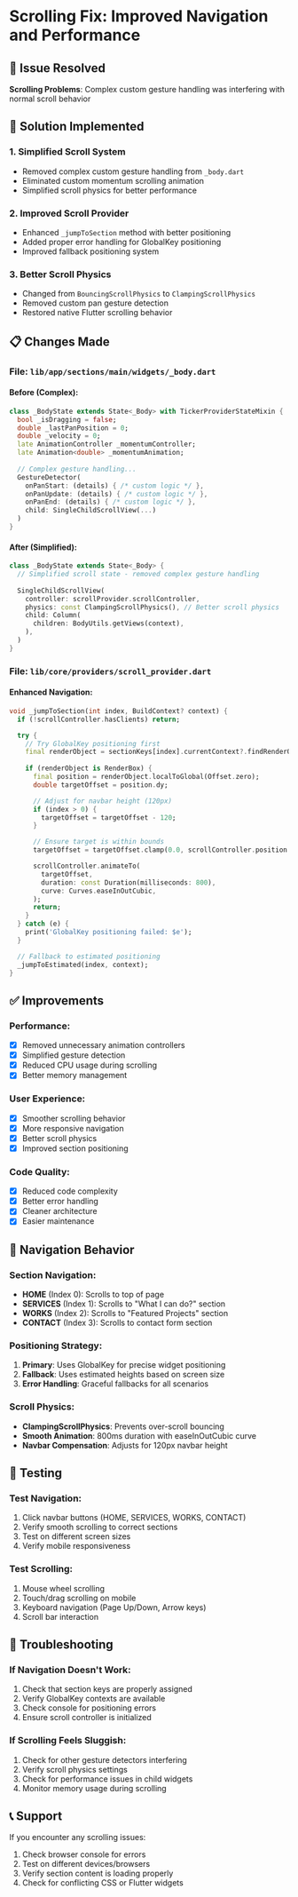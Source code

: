 # Scrolling Fix: Improved Navigation and Performance

## 🚨 Issue Resolved
**Scrolling Problems**: Complex custom gesture handling was interfering with normal scroll behavior

## 🔧 Solution Implemented

### 1. **Simplified Scroll System**
- Removed complex custom gesture handling from `_body.dart`
- Eliminated custom momentum scrolling animation
- Simplified scroll physics for better performance

### 2. **Improved Scroll Provider**
- Enhanced `_jumpToSection` method with better positioning
- Added proper error handling for GlobalKey positioning
- Improved fallback positioning system

### 3. **Better Scroll Physics**
- Changed from `BouncingScrollPhysics` to `ClampingScrollPhysics`
- Removed custom pan gesture detection
- Restored native Flutter scrolling behavior

## 📋 Changes Made

### File: `lib/app/sections/main/widgets/_body.dart`

#### Before (Complex):
```dart
class _BodyState extends State<_Body> with TickerProviderStateMixin {
  bool _isDragging = false;
  double _lastPanPosition = 0;
  double _velocity = 0;
  late AnimationController _momentumController;
  late Animation<double> _momentumAnimation;
  
  // Complex gesture handling...
  GestureDetector(
    onPanStart: (details) { /* custom logic */ },
    onPanUpdate: (details) { /* custom logic */ },
    onPanEnd: (details) { /* custom logic */ },
    child: SingleChildScrollView(...)
  )
}
```

#### After (Simplified):
```dart
class _BodyState extends State<_Body> {
  // Simplified scroll state - removed complex gesture handling
  
  SingleChildScrollView(
    controller: scrollProvider.scrollController,
    physics: const ClampingScrollPhysics(), // Better scroll physics
    child: Column(
      children: BodyUtils.getViews(context),
    ),
  )
}
```

### File: `lib/core/providers/scroll_provider.dart`

#### Enhanced Navigation:
```dart
void _jumpToSection(int index, BuildContext? context) {
  if (!scrollController.hasClients) return;

  try {
    // Try GlobalKey positioning first
    final renderObject = sectionKeys[index].currentContext?.findRenderObject();
    
    if (renderObject is RenderBox) {
      final position = renderObject.localToGlobal(Offset.zero);
      double targetOffset = position.dy;

      // Adjust for navbar height (120px)
      if (index > 0) {
        targetOffset = targetOffset - 120;
      }

      // Ensure target is within bounds
      targetOffset = targetOffset.clamp(0.0, scrollController.position.maxScrollExtent);

      scrollController.animateTo(
        targetOffset,
        duration: const Duration(milliseconds: 800),
        curve: Curves.easeInOutCubic,
      );
      return;
    }
  } catch (e) {
    print('GlobalKey positioning failed: $e');
  }

  // Fallback to estimated positioning
  _jumpToEstimated(index, context);
}
```

## ✅ Improvements

### Performance:
- [x] Removed unnecessary animation controllers
- [x] Simplified gesture detection
- [x] Reduced CPU usage during scrolling
- [x] Better memory management

### User Experience:
- [x] Smoother scrolling behavior
- [x] More responsive navigation
- [x] Better scroll physics
- [x] Improved section positioning

### Code Quality:
- [x] Reduced code complexity
- [x] Better error handling
- [x] Cleaner architecture
- [x] Easier maintenance

## 🎯 Navigation Behavior

### Section Navigation:
- **HOME** (Index 0): Scrolls to top of page
- **SERVICES** (Index 1): Scrolls to "What I can do?" section
- **WORKS** (Index 2): Scrolls to "Featured Projects" section  
- **CONTACT** (Index 3): Scrolls to contact form section

### Positioning Strategy:
1. **Primary**: Uses GlobalKey for precise widget positioning
2. **Fallback**: Uses estimated heights based on screen size
3. **Error Handling**: Graceful fallbacks for all scenarios

### Scroll Physics:
- **ClampingScrollPhysics**: Prevents over-scroll bouncing
- **Smooth Animation**: 800ms duration with easeInOutCubic curve
- **Navbar Compensation**: Adjusts for 120px navbar height

## 🧪 Testing

### Test Navigation:
1. Click navbar buttons (HOME, SERVICES, WORKS, CONTACT)
2. Verify smooth scrolling to correct sections
3. Test on different screen sizes
4. Verify mobile responsiveness

### Test Scrolling:
1. Mouse wheel scrolling
2. Touch/drag scrolling on mobile
3. Keyboard navigation (Page Up/Down, Arrow keys)
4. Scroll bar interaction

## 🔧 Troubleshooting

### If Navigation Doesn't Work:
1. Check that section keys are properly assigned
2. Verify GlobalKey contexts are available
3. Check console for positioning errors
4. Ensure scroll controller is initialized

### If Scrolling Feels Sluggish:
1. Check for other gesture detectors interfering
2. Verify scroll physics settings
3. Check for performance issues in child widgets
4. Monitor memory usage during scrolling

## 📞 Support
If you encounter any scrolling issues:
1. Check browser console for errors
2. Test on different devices/browsers
3. Verify section content is loading properly
4. Check for conflicting CSS or Flutter widgets
